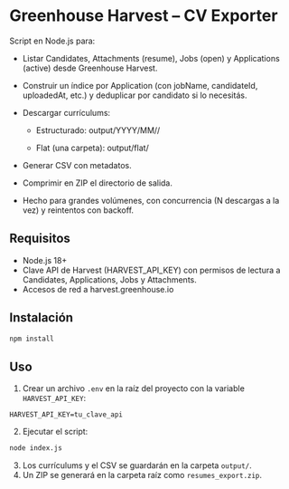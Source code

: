 # Greenhouse Harvest – CV Exporter

Script en Node.js para:

- Listar Candidates, Attachments (resume), Jobs (open) y Applications (active) desde Greenhouse Harvest.

- Construir un índice por Application (con jobName, candidateId, uploadedAt, etc.) y deduplicar por candidato si lo necesitás.

- Descargar currículums:

  - Estructurado: output/YYYY/MM/<job-name>/<file>

  - Flat (una carpeta): output/flat/<file>

- Generar CSV con metadatos.

- Comprimir en ZIP el directorio de salida.

- Hecho para grandes volúmenes, con concurrencia (N descargas a la vez) y reintentos con backoff.

## Requisitos

- Node.js 18+
- Clave API de Harvest (HARVEST_API_KEY) con permisos de lectura a Candidates, Applications, Jobs y Attachments.
- Accesos de red a harvest.greenhouse.io

## Instalación

```bash
npm install
```

## Uso

1. Crear un archivo `.env` en la raíz del proyecto con la variable `HARVEST_API_KEY`:

```env
HARVEST_API_KEY=tu_clave_api
```

2. Ejecutar el script:

```bash
node index.js
```

3. Los currículums y el CSV se guardarán en la carpeta `output/`.
4. Un ZIP se generará en la carpeta raíz como `resumes_export.zip`.
